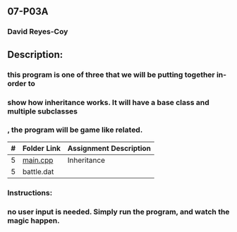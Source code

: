 ## 07-P03A
### David Reyes-Coy

## Description: 
### this program is one of three that we will be putting together in-order to
### show how inheritance works. It will have a base class and multiple subclasses
### , the program will be game like related.

|   #   | Folder Link                                                                                          | Assignment Description |
| :---: | ---------------------------------------------------------------------------------------------------- | ---------------------- |
|   5   | [main.cpp](https://github.com/dmreyescoy03/2143-OOP-ReyesCoy/blob/main/Assignments/07-P03A/main.cpp) | Inheritance            |
|   5   | battle.dat                                                                                           |

### Instructions:
### no user input is needed. Simply run the program, and watch the magic happen.